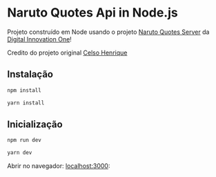 # Naruto Quotes Api in Node.js

Projeto construído em Node usando o projeto [Naruto Quotes Server](https://github.com/celso-henrique/naruto-quotes-server) da [Digital Innovation One](https://web.digitalinnovation.one)!

Credito do projeto original [Celso Henrique](https://github.com/celso-henrique)

## Instalação

```sh
npm install
```

```sh
yarn install
```

## Inicialização

```sh
npm run dev
```

```sh
yarn dev
```

Abrir no navegador: [localhost:3000](http://localhost:3000):
